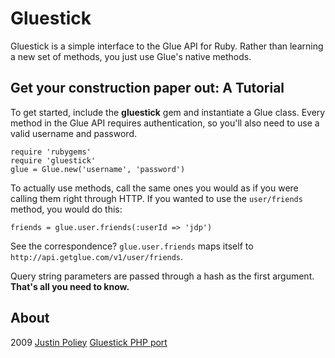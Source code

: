 # Gluestick

Gluestick is a simple interface to the Glue API for Ruby.
Rather than learning a new set of methods, you just use Glue's native methods.

## Get your construction paper out: A Tutorial

To get started, include the **gluestick** gem and instantiate a Glue class.
Every method in the Glue API requires authentication, so you'll also need to use a valid username and password.

    require 'rubygems'
    require 'gluestick'
    glue = Glue.new('username', 'password')

To actually use methods, call the same ones you would as if you were calling them right through HTTP.
If you wanted to use the `user/friends` method, you would do this:

    friends = glue.user.friends(:userId => 'jdp')

See the correspondence? `glue.user.friends` maps itself to `http://api.getglue.com/v1/user/friends`.

Query string parameters are passed through a hash as the first argument. **That's all you need to know.**

## About

2009 [Justin Poliey](http://justinpoliey.com)
[Gluestick PHP port](http://github.com/jdp/gluestick/tree/php)
